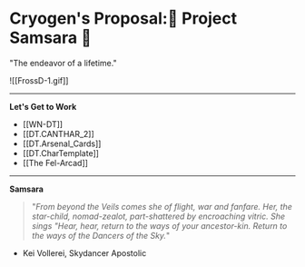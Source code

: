# Cryogen's Proposal:🌌 Project Samsara 🌌
"The endeavor of a lifetime."

![[FrossD-1.gif]]
****
**Let's Get to Work**
- [[WN-DT]]
- [[DT.CANTHAR_2]]
- [[DT.Arsenal_Cards]]
- [[DT.CharTemplate]]
- [[The Fel-Arcad]]

****
**Samsara**
> "*From beyond the Veils comes she of flight, war and fanfare. Her, the star-child, nomad-zealot, part-shattered by encroaching vitric. She sings "Hear, hear, return to the ways of your ancestor-kin. Return to the ways of the Dancers of the Sky.*"
- Kei Vollerei, Skydancer Apostolic